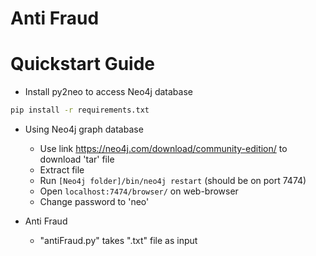 # Anti Fraud

# Quickstart Guide
* Install py2neo to access Neo4j database
```sh
pip install -r requirements.txt
```
* Using Neo4j graph database
	* Use link https://neo4j.com/download/community-edition/ to download 'tar' file
	* Extract file
	* Run `[Neo4j folder]/bin/neo4j restart` (should be on port 7474)
	* Open `localhost:7474/browser/` on web-browser
	* Change password to 'neo'



* Anti Fraud
	* "antiFraud.py" takes ".txt" file as input